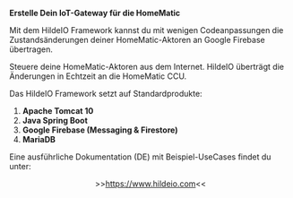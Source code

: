 <p><b>Erstelle Dein IoT-Gateway für die HomeMatic</b></p>
<p>Mit dem HildeIO Framework kannst du mit wenigen Codeanpassungen die Zustandsänderungen deiner HomeMatic-Aktoren an Google Firebase übertragen.</p>
<p>Steuere deine HomeMatic-Aktoren aus dem Internet. HildeIO überträgt die Änderungen in Echtzeit an die HomeMatic CCU.</p>
<p>Das HildeIO Framework setzt auf Standardprodukte:</p>
<ol>
  <li><b>Apache Tomcat 10</b></li>
  <li><b>Java Spring Boot</b></li>
  <li><b>Google Firebase (Messaging & Firestore)</b></li>
  <li><b>MariaDB</b></li>
</ol>
<p>
  Eine ausführliche Dokumentation (DE) mit Beispiel-UseCases findet du unter:<br>
  <center>>><a href="https://www.hildeio.com">https://www.hildeio.com</a><<</center>
</p>
